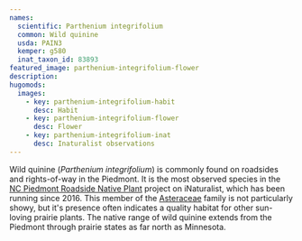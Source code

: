 ```yaml
---
names: 
  scientific: Parthenium integrifolium
  common: Wild quinine
  usda: PAIN3
  kemper: g580
  inat_taxon_id: 83893
featured_image: parthenium-integrifolium-flower
description:
hugomods:
  images:
    - key: parthenium-integrifolium-habit
      desc: Habit
    - key: parthenium-integrifolium-flower
      desc: Flower
    - key: parthenium-integrifolium-inat
      desc: Inaturalist observations
---
```


Wild quinine (*Parthenium integrifolium*) is commonly found on roadsides and rights-of-way in the Piedmont. It is the most observed species in the [NC Piedmont Roadside Native Plant](https://www.inaturalist.org/projects/north-carolina-piedmont-roadside-native-plants) project on iNaturalist, which has been running since 2016. This member of the [Asteraceae](https://en.wikipedia.org/wiki/Asteraceae) family is not particularly showy, but it's presence often indicates a quality habitat for other sun-loving prairie plants. The native range of wild quinine extends from the Piedmont through prairie states as far north as Minnesota.